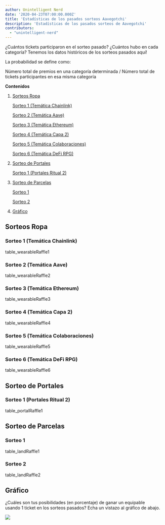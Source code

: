 ```yaml
---
author: Unintelligent Nerd
date: '2020-04-23T07:00:00.000Z'
title: 'Estadísticas de los pasados sorteos Aavegotchi'
description: 'Estadísticas de los pasados sorteos de Aavegotchi'
contributors:
  - "unintelligent-nerd"
---
```


¿Cuántos tickets participaron en el sorteo pasado? ¿Cuántos hubo en cada categoría? Tenemos los datos históricos de los sorteos pasados aquí!

La probabilidad se define como:

Número total de premios en una categoría determinada / Número total de tickets participantes en esa misma categoría

<div class="contentsBox">

**Contenidos**

<ol>
<li><a href=#wearable-raffles>Sorteos Ropa</a></li>
<p><a href=#raffle-1--chainlink-theme->Sorteo 1 (Temática Chainlink)</a></p>
<p><a href=#raffle-2--aave-theme->Sorteo 2 (Temática Aave)</a></p>
<p><a href=#raffle-3--ethereum-theme->Sorteo 3 (Temática Ethereum)</a></p>
<p><a href=#raffle-4--layer-2-theme->Sorteo 4 (Temática Capa 2)</a></p>
<p><a href=#raffle-5--partnerships-theme->Sorteo 5 (Temática Colaboraciones)</a></p>
<p><a href=#raffle-6--defi-rpg-theme->Sorteo 6 (Temática DeFi RPG)</a></p>
<li><a href=#portal-raffles>Sorteo de Portales</a></li>
<p><a href=#raffle-1--haunt-2-portal-drop->Sorteo 1 (Portales Ritual 2)</a></p>
<li><a href=#land-raffles>Sorteo de Parcelas</a></li>
<p><a href=#raffle-1>Sorteo 1</a></p>
<p><a href=#raffle-2>Sorteo 2</a></p>
<li><a href=#chart>Gráfico</a></li>
</ol>

</div>

## Sorteos Ropa

### Sorteo 1 (Temática Chainlink)
table_wearableRaffle1

### Sorteo 2 (Temática Aave)
table_wearableRaffle2

### Sorteo 3 (Temática Ethereum)
table_wearableRaffle3

### Sorteo 4 (Temática Capa 2)
table_wearableRaffle4

### Sorteo 5 (Temática Colaboraciones)
table_wearableRaffle5

### Sorteo 6 (Temática DeFi RPG)
table_wearableRaffle6

## Sorteo de Portales

### Sorteo 1 (Portales Ritual 2)
table_portalRaffle1

## Sorteo de Parcelas

### Sorteo 1
table_landRaffle1

### Sorteo 2
table_landRaffle2

## Gráfico

¿Cuáles son tus posibilidades (en porcentaje) de ganar un equipable usando 1 ticket en los sorteos pasados? Echa un vistazo al gráfico de abajo.

<img src="/raffles-stats/raffle-stats-chart.png" />